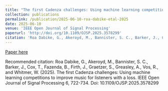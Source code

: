 ```yaml
---
title: "The first Cadenza challenges: Using machine learning competitions to improve music for listeners with a loss"
collection: publications
permalink: /publication/2025-06-10-roa-dabike-etal-2025
date: 2025-06-10
venue: 'IEEE Open Journal of Signal Processing'
paperurl: 'http://doi.org/10.1109/OJSP.2025.3578299'
citation: 'Roa Dabike, G., Akeroyd, M., Bannister, S. C., Barker, J., Cox, T., Fazenda, B., Firth, J., Graetzer, S., Greasley, A., Vos, R., and Whitmer, W. (2025). The first Cadenza challenges: Using machine learning competitions to improve music for listeners with a loss. IEEE Open Journal of Signal Processing 6, 722-734. Doi: 10.1109/OJSP.2025.3578299'
---
```


<a href='http://doi.org/10.1109/OJSP.2025.3578299'>Paper here</a>

Recommended citation: Roa Dabike, G., Akeroyd, M., Bannister, S. C., Barker, J., Cox, T., Fazenda, B., Firth, J., Graetzer, S., Greasley, A., Vos, R., and Whitmer, W. (2025). The first Cadenza challenges: Using machine learning competitions to improve music for listeners with a loss. IEEE Open Journal of Signal Processing 6, 722-734. Doi: 10.1109/OJSP.2025.3578299